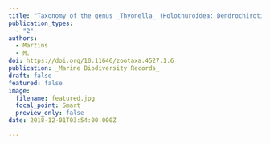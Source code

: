 ```yaml
---
title: "Taxonomy of the genus _Thyonella_ (Holothuroidea: Dendrochirotida), with mention of the first record of _T. sabanillaensis_ from the southwestern Atlantic Ocean"
publication_types:
  - "2"
authors:
  - Martins
  - M.
doi: https://doi.org/10.11646/zootaxa.4527.1.6
publication: _Marine Biodiversity Records_
draft: false
featured: false
image:
  filename: featured.jpg
  focal_point: Smart
  preview_only: false
date: 2018-12-01T03:54:00.000Z

---
```

